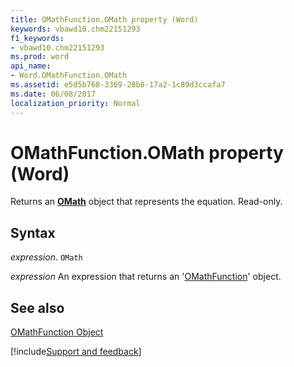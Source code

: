 ```yaml
---
title: OMathFunction.OMath property (Word)
keywords: vbawd10.chm22151293
f1_keywords:
- vbawd10.chm22151293
ms.prod: word
api_name:
- Word.OMathFunction.OMath
ms.assetid: e5d5b768-3369-28b8-17a2-1c89d3ccafa7
ms.date: 06/08/2017
localization_priority: Normal
---
```



# OMathFunction.OMath property (Word)

Returns an  **[OMath](Word.OMath.md)** object that represents the equation. Read-only.


## Syntax

_expression_. `OMath`

 _expression_ An expression that returns an '[OMathFunction](Word.OMathFunction.md)' object.


## See also


[OMathFunction Object](Word.OMathFunction.md)

[!include[Support and feedback](~/includes/feedback-boilerplate.md)]